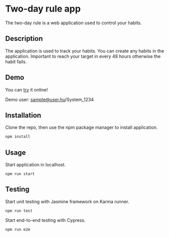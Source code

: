 # Two-day rule app

The two-day rule is a web application used to control your habits.

## Description
The application is used to track your habits. You can create any habits in the application. Important to reach your target in every 48 hours otherwise the habit fails.

## Demo
You can [try](https://twodayrule-kerstner.web.app/) it online!

Demo user: sample@user.hu/System_1234

## Installation

Clone the repo, then use the npm package manager to install application.

```bash
npm install
```

## Usage
Start application in localhost.
``` 
npm run start
```

## Testing
Start unit testing with Jasmine framework on Karma runner.
``` 
npm run test
```
Start end-to-end testing with Cypress.
``` 
npm run e2e
```
